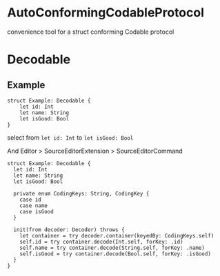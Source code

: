 # AutoConformingCodableProtocol

convenience tool for a struct conforming Codable protocol

# Decodable

## Example
```
struct Example: Decodable {
	let id: Int
	let name: String
	let isGood: Bool
}
```

select from `let id: Int` to `let isGood: Bool`

And Editor > SourceEditorExtension > SourceEditorCommand

```
struct Example: Decodable {
  let id: Int
  let name: String
  let isGood: Bool

  private enum CodingKeys: String, CodingKey {
    case id
    case name
    case isGood
  }
  
  init(from decoder: Decoder) throws {
    let container = try decoder.container(keyedBy: CodingKeys.self)
    self.id = try container.decode(Int.self, forKey: .id)
    self.name = try container.decode(String.self, forKey: .name)
    self.isGood = try container.decode(Bool.self, forKey: .isGood)
  }
}
```
